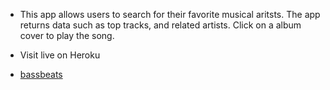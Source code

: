  * This app allows users to search for their favorite musical aritsts. The app returns data such as top tracks, and related artists. Click on a album cover to play the song.

  * Visit live on Heroku
  * [bassbeats](https://bassbeats.herokuapp.com/)
